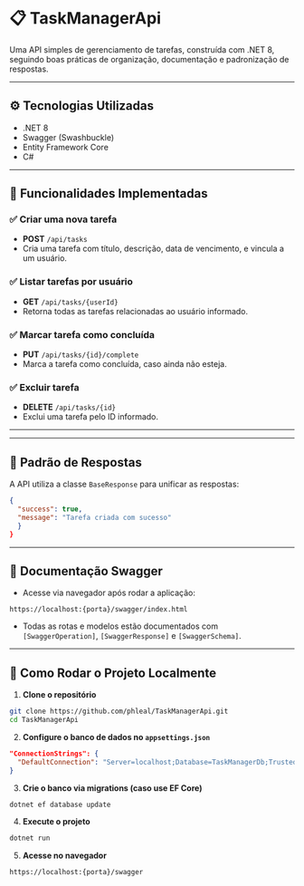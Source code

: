 # 📋 TaskManagerApi

Uma API simples de gerenciamento de tarefas, construída com .NET 8, seguindo boas práticas de organização, documentação e padronização de respostas.

---

## ⚙️ Tecnologias Utilizadas

- .NET 8
- Swagger (Swashbuckle)
- Entity Framework Core
- C#

---

## 🧠 Funcionalidades Implementadas

### ✅ Criar uma nova tarefa

- **POST** `/api/tasks`
- Cria uma tarefa com título, descrição, data de vencimento, e vincula a um usuário.

### ✅ Listar tarefas por usuário

- **GET** `/api/tasks/{userId}`
- Retorna todas as tarefas relacionadas ao usuário informado.

### ✅ Marcar tarefa como concluída

- **PUT** `/api/tasks/{id}/complete`
- Marca a tarefa como concluída, caso ainda não esteja.

### ✅ Excluir tarefa

- **DELETE** `/api/tasks/{id}`
- Exclui uma tarefa pelo ID informado.

---


---

## 📄 Padrão de Respostas

A API utiliza a classe `BaseResponse` para unificar as respostas:
```json
{
  "success": true,
  "message": "Tarefa criada com sucesso"
  }
}
```

---

## 🧪 Documentação Swagger

- Acesse via navegador após rodar a aplicação:
```
https://localhost:{porta}/swagger/index.html
```
- Todas as rotas e modelos estão documentados com `[SwaggerOperation]`, `[SwaggerResponse]` e `[SwaggerSchema]`.

---

## 🚀 Como Rodar o Projeto Localmente

1. **Clone o repositório**
```bash
git clone https://github.com/phleal/TaskManagerApi.git
cd TaskManagerApi
```

2. **Configure o banco de dados no `appsettings.json`**
```json
"ConnectionStrings": {
  "DefaultConnection": "Server=localhost;Database=TaskManagerDb;Trusted_Connection=True;"
}
```

3. **Crie o banco via migrations (caso use EF Core)**
```bash
dotnet ef database update
```

4. **Execute o projeto**
```bash
dotnet run
```

5. **Acesse no navegador**
```
https://localhost:{porta}/swagger
```

